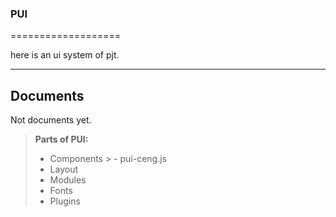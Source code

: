 ### PUI
===================

here is an ui system of pjt.

----------

Documents
-------------
Not documents yet.

> **Parts of PUI:**
> - Components
	> - pui-ceng.js
> - Layout
> - Modules
> - Fonts
> - Plugins


